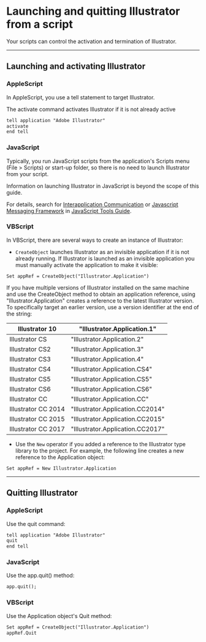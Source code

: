 # Launching and quitting Illustrator from a script

Your scripts can control the activation and termination of Illustrator.

---

## Launching and activating Illustrator

### AppleScript

In AppleScript, you use a tell statement to target Illustrator.

The activate command activates Illustrator if it is not already active

```default
tell application "Adobe Illustrator"
activate
end tell
```

### JavaScript

Typically, you run JavaScript scripts from the application's Scripts menu (File > Scripts) or start-up folder, so there is no need to launch Illustrator from your script.

Information on launching Illustrator in JavaScript is beyond the scope of this guide.

For details, search for [Interapplication Communication](https://javascript-tools-guide.readthedocs.io/1%20-%20Introduction/extendscript-overview.html#interapplication-communication-and-messaging) or [Javascript Messaging Framework](https://javascript-tools-guide.readthedocs.io/5%20-%20Interapplication%20Communication%20with%20Scripts/communications-overview.html#messaging-framework) in [JavaScript Tools Guide](http://estk.aenhancers.com).

### VBScript

In VBScript, there are several ways to create an instance of Illustrator:

- `CreateObject` launches Illustrator as an invisible application if it is not already running. If Illustrator is launched as an invisible application you must manually activate the application to make it visible:

```basic
Set appRef = CreateObject("Illustrator.Application")
```

If you have multiple versions of Illustrator installed on the same machine and use the CreateObject method to obtain an application reference, using "Illustrator.Application" creates a reference to the latest Illustrator version. To specifically target an earlier version, use a version identifier at the end of the string:

| Illustrator 10      | "Illustrator.Application.1"      |
|---------------------|----------------------------------|
| Illustrator CS      | "Illustrator.Application.2"      |
| Illustrator CS2     | "Illustrator.Application.3"      |
| Illustrator CS3     | "Illustrator.Application.4"      |
| Illustrator CS4     | "Illustrator.Application.CS4"    |
| Illustrator CS5     | "Illustrator.Application.CS5"    |
| Illustrator CS6     | "Illustrator.Application.CS6"    |
| Illustrator CC      | "Illustrator.Application.CC"     |
| Illustrator CC 2014 | "Illustrator.Application.CC2014" |
| Illustrator CC 2015 | "Illustrator.Application.CC2015" |
| Illustrator CC 2017 | "Illustrator.Application.CC2017" |
- Use the `New` operator if you added a reference to the Illustrator type library to the project. For example, the following line creates a new reference to the Application object:

```basic
Set appRef = New Illustrator.Application
```

---

## Quitting Illustrator

### AppleScript

Use the quit command:

```default
tell application "Adobe Illustrator"
quit
end tell
```

### JavaScript

Use the app.quit() method:

```default
app.quit();
```

### VBScript

Use the Application object's Quit method:

```default
Set appRef = CreateObject("Illustrator.Application")
appRef.Quit
```
